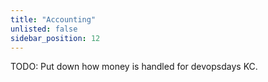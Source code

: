 ```yaml
---
title: "Accounting"
unlisted: false
sidebar_position: 12
---
```


TODO: Put down how money is handled for devopsdays KC.